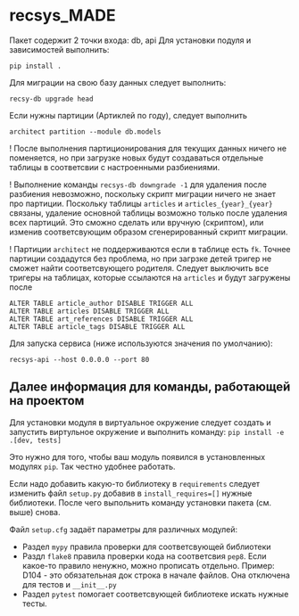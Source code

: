 # recsys_MADE

Пакет содержит 2 точки входа: db, api
Для установки подуля и зависимостей выполнить:

```pip install .```

Для миграции на свою базу данных следует выполнить:

```recsy-db upgrade head```

Если нужны партиции (Артиклей по году), следует выполнить

```architect partition --module db.models```

! После выполнения партиционирования для текущих данных ничего не поменяется, но при загрузке новых будут создаваться отдельные таблицы в соответсвии с настроенными разбиениями.

! Выполнение команды ```recsys-db downgrade -1``` для удаления после разбиения невозможно, поскольку скрипт миграции ничего не знает про партиции. Поскольку таблицы `articles` и `articles_{year}_{year}` связаны, удаление основной таблицы возможно только после удаления всех партиций. Это сможно сделать или вручную (скриптом), или изменив соответсвующим образом сгенерированный скрипт миграции.

! Партиции `architect` не поддерживаются если в таблице есть `fk`. Точнее партиции создадутся без проблема, но при загрзке детей тригер не сможет найти соответсвующего родителя. Следует выключить все тригеры на таблицах, которые ссылаются на `articles` и будут загружены после
```
ALTER TABLE article_author DISABLE TRIGGER ALL
ALTER TABLE articles DISABLE TRIGGER ALL
ALTER TABLE art_references DISABLE TRIGGER ALL
ALTER TABLE article_tags DISABLE TRIGGER ALL
```

Для запуска сервиса (ниже используются значения по умолчанию):

```recsys-api --host 0.0.0.0 --port 80```



## Далее информация для команды, работающей на проектом

Для установки модуля в виртуальное окружение следует создать и запустить виртульное окружение и выполнить команду:
```pip install -e .[dev, tests]```

Это нужно для того, чтобы ваш модуль появился в установленных модулях ```pip```. Так честно удобнее работать. 

Если надо добавить какую-то библиотеку в ```requirements``` следует изменить файл ```setup.py``` добавив в ```install_requires=[]``` нужные библиотеки. После чего выпольнить команду установки пакета (см. выше) снова.

Файл ```setup.cfg``` задаёт параметры для различных модулей:
- Раздел ```mypy``` правила проверки для соответсвующей библиотеки
- Раздл ```flake8``` правила проверки кода на соответсвия ```pep8```. Если какое-то правило ненужно, можно прописать отдельно. Пример: D104 - это обязательная док строка в начале файлов. Она отключена для тестов и ```__init__.py```
- Раздел ```pytest``` помогает соответсвующей библиотеке искать нужные тесты. 